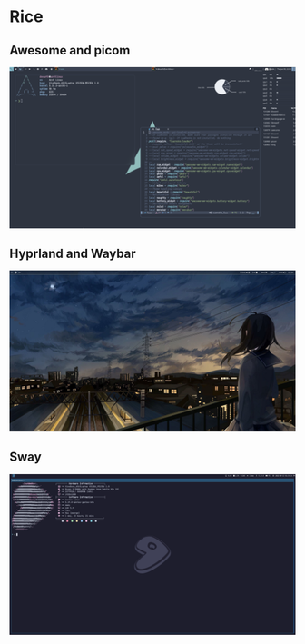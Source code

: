# Rice 

## Awesome and picom 
![image](https://raw.githubusercontent.com/Devarth123/dotfiles/master/1654795512.png) 


## Hyprland and Waybar
![image](https://raw.githubusercontent.com/Devarth123/dotfiles/master/1656658993.png)

## Sway
![image](https://raw.githubusercontent.com/Devarth123/dotfiles/master/1660377855.png)
